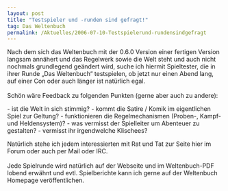 ```yaml
---
layout: post
title: "Testspieler und -runden sind gefragt!"
tag: Das Weltenbuch
permalink: /Aktuelles/2006-07-10-Testspielerund-rundensindgefragt
---
```


<p>Nach dem sich das Weltenbuch mit der 0.6.0 Version einer fertigen Version langsam annähert und das Regelwerk sowie die Welt steht und auch nicht nochmals grundlegend geändert wird, suche ich hiermit Spieltester, die in ihrer Runde &bdquo;Das Weltenbuch&ldquo; testspielen, ob jetzt nur einen Abend lang, auf einer Con oder auch länger ist natürlich egal.<br/>
<br/>
Schön wäre Feedback zu folgenden Punkten (gerne aber auch zu andere):</p>
- ist die Welt in sich stimmig?
- kommt die Satire / Komik im eigentlichen Spiel zur Geltung?
- funktionieren die Regelmechanismen (Proben-, Kampf- und Heldensystem)?
- was vermisst der Spielleiter um Abenteuer zu gestalten?
- vermisst ihr irgendwelche Klischees?

<p>Natürlich stehe ich jedem interessierten mit Rat und Tat zur Seite hier im Forum oder auch per Mail oder IRC.<br/>
<br/>
Jede Spielrunde wird natürlich auf der Webseite und im Weltenbuch-PDF lobend erwähnt und evtl. Spielberichte kann ich gerne auf der Weltenbuch Homepage veröffentlichen.</p>

